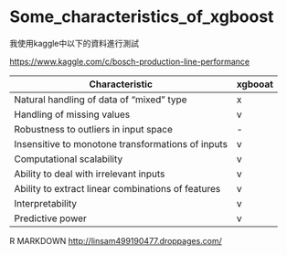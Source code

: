 # Some_characteristics_of_xgboost

我使用kaggle中以下的資料進行測試

 https://www.kaggle.com/c/bosch-production-line-performance 
 
|Characteristic|xgbooat|
|--------------|-------|
|Natural handling of data of “mixed” type| x |
|Handling of missing values| v |
|Robustness to outliers in input space| - |
|Insensitive to monotone transformations of inputs| v |
|Computational scalability| v |
|Ability to deal with irrelevant inputs| v |
|Ability to extract linear combinations of features| v |
|Interpretability | v |
|Predictive power| v |

R MARKDOWN
http://linsam499190477.droppages.com/



